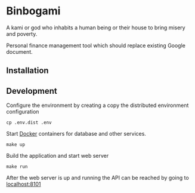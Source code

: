 # Binbogami

A kami or god who inhabits a human being or their house to bring misery and poverty.

Personal finance management tool which should replace existing Google document.

## Installation

## Development

Configure the environment by creating a copy the distributed environment configuration

```shell
cp .env.dist .env
```
Start [Docker](https://www.docker.com) containers for database and other services.

```shell
make up
```

Build the application and start web server

```shell
make run
```

After the web server is up and running the API can be reached by going to [localhost:8101](http://localhost:8101/) 

